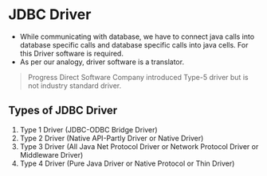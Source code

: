 # JDBC Driver

- While communicating with database, we have to connect java calls into database specific calls and database specific calls into java cells.  For this Driver software is required.
- As per our analogy, driver software is a translator.

> Progress Direct Software Company introduced Type-5 driver but is not industry standard driver.

## Types of JDBC Driver
1. Type 1 Driver (JDBC-ODBC Bridge Driver)
2. Type 2 Driver (Native API-Partly Driver or Native Driver)
3. Type 3 Driver (All Java Net Protocol Driver or Network Protocol Driver or Middleware Driver)
4. Type 4 Driver (Pure Java Driver or Native Protocol or Thin Driver)
